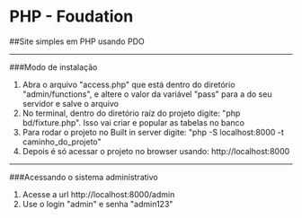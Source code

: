 # PHP - Foudation
##Site simples em PHP usando PDO
***

###Modo de instalação
1. Abra o arquivo "access.php" que está dentro do diretório "admin/functions", e altere o valor da variável "pass" para a do seu servidor e salve o arquivo
2. No terminal, dentro do diretório raíz do projeto digite: "php bd/fixture.php". Isso vai criar e popular as tabelas no banco
3. Para rodar o projeto no Built in server digite: "php -S localhost:8000 -t caminho_do_projeto"
4. Depois é só acessar o projeto no browser usando: http://localhost:8000

***

###Acessando o sistema administrativo
1. Acesse a url http://localhost:8000/admin
2. Use o login "admin" e senha "admin123"